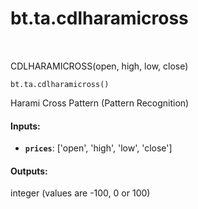 <div itemscope itemtype="http://developers.google.com/ReferenceObject">
<meta itemprop="name" content="bt.ta.cdlharamicross" />
<meta itemprop="path" content="Stable" />
</div>

# bt.ta.cdlharamicross

<!-- Insert buttons and diff -->

<table class="tfo-notebook-buttons tfo-api nocontent" align="left">

</table>



CDLHARAMICROSS(open, high, low, close)

<pre class="devsite-click-to-copy prettyprint lang-py tfo-signature-link">
<code>bt.ta.cdlharamicross()
</code></pre>



<!-- Placeholder for "Used in" -->

Harami Cross Pattern (Pattern Recognition)

#### Inputs:


* <b>`prices`</b>: ['open', 'high', 'low', 'close']


#### Outputs:

integer (values are -100, 0 or 100)

